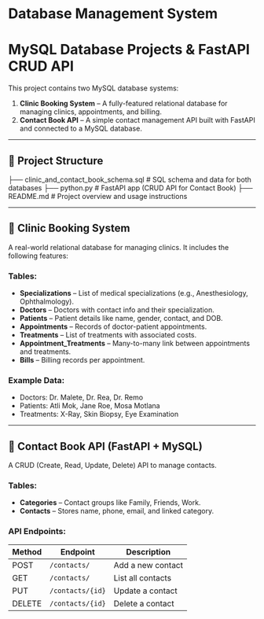  # Database Management System

# MySQL Database Projects & FastAPI CRUD API

This project contains two MySQL database systems:

1. **Clinic Booking System** – A fully-featured relational database for managing clinics, appointments, and billing.
2. **Contact Book API** – A simple contact management API built with FastAPI and connected to a MySQL database.

---

## 📁 Project Structure

├── clinic_and_contact_book_schema.sql # SQL schema and data for both databases
├── python.py # FastAPI app (CRUD API for Contact Book)
├── README.md # Project overview and usage instructions


---

## 🔹 Clinic Booking System

A real-world relational database for managing clinics. It includes the following features:

### Tables:
- **Specializations** – List of medical specializations (e.g., Anesthesiology, Ophthalmology).
- **Doctors** – Doctors with contact info and their specialization.
- **Patients** – Patient details like name, gender, contact, and DOB.
- **Appointments** – Records of doctor-patient appointments.
- **Treatments** – List of treatments with associated costs.
- **Appointment_Treatments** – Many-to-many link between appointments and treatments.
- **Bills** – Billing records per appointment.

### Example Data:
- Doctors: Dr. Malete, Dr. Rea, Dr. Remo
- Patients: Atli Mok, Jane Roe, Mosa Motlana
- Treatments: X-Ray, Skin Biopsy, Eye Examination

---

## 🔸 Contact Book API (FastAPI + MySQL)

A CRUD (Create, Read, Update, Delete) API to manage contacts.

### Tables:
- **Categories** – Contact groups like Family, Friends, Work.
- **Contacts** – Stores name, phone, email, and linked category.

### API Endpoints:

| Method | Endpoint              | Description              |
|--------|-----------------------|--------------------------|
| POST   | `/contacts/`          | Add a new contact        |
| GET    | `/contacts/`          | List all contacts        |
| PUT    | `/contacts/{id}`      | Update a contact         |
| DELETE | `/contacts/{id}`      | Delete a contact         |

